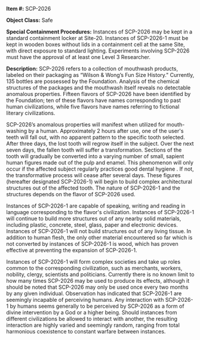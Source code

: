 **Item #:** SCP-2026

**Object Class:** Safe

**Special Containment Procedures:** Instances of SCP-2026 may be kept in a standard containment locker at Site-20. Instances of SCP-2026-1 must be kept in wooden boxes without lids in a containment cell at the same Site, with direct exposure to standard lighting. Experiments involving SCP-2026 must have the approval of at least one Level 3 Researcher.

**Description:** SCP-2026 refers to a collection of mouthwash products, labeled on their packaging as “Wilson & Wong’s Fun Size History." Currently, 135 bottles are possessed by the Foundation. Analysis of the chemical structures of the packages and the mouthwash itself reveals no detectable anomalous properties. Fifteen flavors of SCP-2026 have been identified by the Foundation; ten of these flavors have names corresponding to past human civilizations, while five flavors have names referring to fictional literary civilizations.

SCP-2026’s anomalous properties will manifest when utilized for mouth-washing by a human. Approximately 2 hours after use, one of the user's teeth will fall out, with no apparent pattern to the specific tooth selected. After three days, the lost tooth will regrow itself in the subject. Over the next seven days, the fallen tooth will suffer a transformation. Sections of the tooth will gradually be converted into a varying number of small, sapient human figures made out of the pulp and enamel. This phenomenon will only occur if the affected subject regularly practices good dental hygiene . If not, the transformative process will cease after several days. These figures (hereafter designated SCP-2026-1) will begin to build complex architectural structures out of the affected tooth. The nature of SCP-2026-1 and the structures depends on the flavor of SCP-2026 used.

Instances of SCP-2026-1 are capable of speaking, writing and reading in language corresponding to the flavor's civilization. Instances of SCP-2026-1 will continue to build more structures out of any nearby solid materials, including plastic, concrete, steel, glass, paper and electronic devices. Instances of SCP-2026-1 will not build structures out of any living tissue. In addition to human flesh, the only other material encountered so far which is not converted by instances of SCP-2026-1 is wood, which has proven effective at preventing the expansion of SCP-2026-1.

Instances of SCP-2026-1 will form complex societies and take up roles common to the corresponding civilization, such as merchants, workers, nobility, clergy, scientists and politicians. Currently there is no known limit to how many times SCP-2026 may be used to produce its effects, although it should be noted that SCP-2026 may only be used once every two months by any given individual. Observation has indicated that SCP-2026-1 are seemingly incapable of perceiving humans. Any interaction with SCP-2026-1 by humans seems generally to be perceived by SCP-2026 as a form of divine intervention by a God or a higher being. Should instances from different civilizations be allowed to interact with another, the resulting interaction are highly varied and seemingly random, ranging from total harmonious coexistence to constant warfare between instances.
